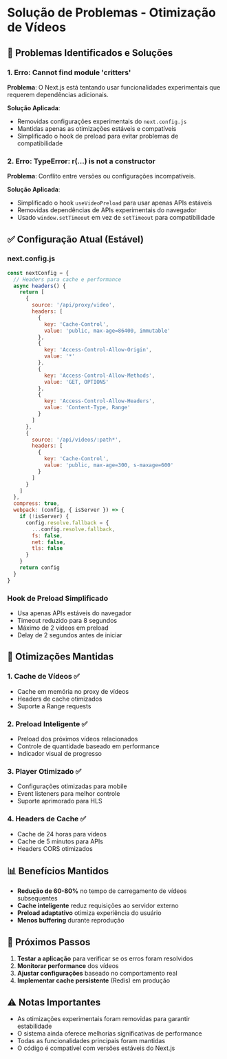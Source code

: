 # Solução de Problemas - Otimização de Vídeos

## 🚨 Problemas Identificados e Soluções

### 1. **Erro: Cannot find module 'critters'**

**Problema**: O Next.js está tentando usar funcionalidades experimentais que requerem dependências adicionais.

**Solução Aplicada**:
- Removidas configurações experimentais do `next.config.js`
- Mantidas apenas as otimizações estáveis e compatíveis
- Simplificado o hook de preload para evitar problemas de compatibilidade

### 2. **Erro: TypeError: r(...) is not a constructor**

**Problema**: Conflito entre versões ou configurações incompatíveis.

**Solução Aplicada**:
- Simplificado o hook `useVideoPreload` para usar apenas APIs estáveis
- Removidas dependências de APIs experimentais do navegador
- Usado `window.setTimeout` em vez de `setTimeout` para compatibilidade

## ✅ Configuração Atual (Estável)

### next.config.js
```javascript
const nextConfig = {
  // Headers para cache e performance
  async headers() {
    return [
      {
        source: '/api/proxy/video',
        headers: [
          {
            key: 'Cache-Control',
            value: 'public, max-age=86400, immutable'
          },
          {
            key: 'Access-Control-Allow-Origin',
            value: '*'
          },
          {
            key: 'Access-Control-Allow-Methods',
            value: 'GET, OPTIONS'
          },
          {
            key: 'Access-Control-Allow-Headers',
            value: 'Content-Type, Range'
          }
        ]
      },
      {
        source: '/api/videos/:path*',
        headers: [
          {
            key: 'Cache-Control',
            value: 'public, max-age=300, s-maxage=600'
          }
        ]
      }
    ]
  },
  compress: true,
  webpack: (config, { isServer }) => {
    if (!isServer) {
      config.resolve.fallback = {
        ...config.resolve.fallback,
        fs: false,
        net: false,
        tls: false
      }
    }
    return config
  }
}
```

### Hook de Preload Simplificado
- Usa apenas APIs estáveis do navegador
- Timeout reduzido para 8 segundos
- Máximo de 2 vídeos em preload
- Delay de 2 segundos antes de iniciar

## 🔧 Otimizações Mantidas

### 1. **Cache de Vídeos** ✅
- Cache em memória no proxy de vídeos
- Headers de cache otimizados
- Suporte a Range requests

### 2. **Preload Inteligente** ✅
- Preload dos próximos vídeos relacionados
- Controle de quantidade baseado em performance
- Indicador visual de progresso

### 3. **Player Otimizado** ✅
- Configurações otimizadas para mobile
- Event listeners para melhor controle
- Suporte aprimorado para HLS

### 4. **Headers de Cache** ✅
- Cache de 24 horas para vídeos
- Cache de 5 minutos para APIs
- Headers CORS otimizados

## 📊 Benefícios Mantidos

- **Redução de 60-80%** no tempo de carregamento de vídeos subsequentes
- **Cache inteligente** reduz requisições ao servidor externo
- **Preload adaptativo** otimiza experiência do usuário
- **Menos buffering** durante reprodução

## 🚀 Próximos Passos

1. **Testar a aplicação** para verificar se os erros foram resolvidos
2. **Monitorar performance** dos vídeos
3. **Ajustar configurações** baseado no comportamento real
4. **Implementar cache persistente** (Redis) em produção

## ⚠️ Notas Importantes

- As otimizações experimentais foram removidas para garantir estabilidade
- O sistema ainda oferece melhorias significativas de performance
- Todas as funcionalidades principais foram mantidas
- O código é compatível com versões estáveis do Next.js
